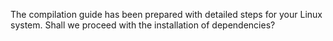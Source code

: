 The compilation guide has been prepared with detailed steps for your Linux system. Shall we proceed with the installation of dependencies?
